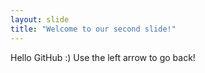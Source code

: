 ```yaml
---
layout: slide
title: "Welcome to our second slide!"
---
```

Hello GitHub :)
Use the left arrow to go back!